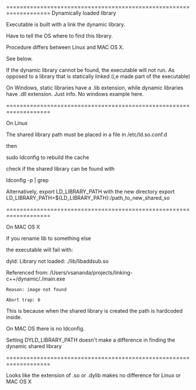 ===================================================================
Dynamically loaded library

Executable is built with a link the dynamic library.

Have to tell the OS where to find this library.

Procedure differs between Linux and MAC OS X.

See below.

If the dynamic library cannot be found, the executable will not run.
As opposed to a library that is statically linked (i,e made part
of the executable)

On Windows, static libraries have a .lib extension, while
dynamic libraries have .dll extension. Just info. No windows 
example here.

===================================================================

On Linux

The shared library path must be placed in a file in /etc/ld.so.conf.d

then

sudo ldconfig to rebuild the cache

check if the shared library can be found with

ldconfig -p | grep <libname>

Alternatively, 
export LD_LIBRARY_PATH with the new directory
export LD_LIBRARY_PATH=${LD_LIBRARY_PATH}:/path_to_new_shared_so

===================================================================

On MAC OS X

If you rename lib to something else

the executable will fail with:

dyld: Library not loaded: ./lib/libaddsub.so

  Referenced from: /Users/vsananda/projects/linking-c++/dynamic/./main.exe

    Reason: image not found

    Abort trap: 6

This is because when the shared library is created the path is hardcoded
inside.

On MAC OS there is no ldconfig.

Setting DYLD_LIBRARY_PATH doesn't make a difference in finding the
dynamic shared library

===================================================================

Looks like the extension of .so or .dylib makes no difference for
Linux or MAC OS X